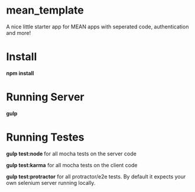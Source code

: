 mean_template
=============
A nice little starter app for MEAN apps with seperated code, authentication and more!

Install
============

<strong>npm install </strong>

Running Server
============

<strong>gulp</strong>

Running Testes
============

<strong>gulp test:node </strong> 
for all mocha tests on the server code

<strong>gulp test:karma</strong> 
for all mocha tests on the client code

<strong>gulp test:protractor</strong> 
for all protractor/e2e tests. By default it expects your own selenium server running locally.

